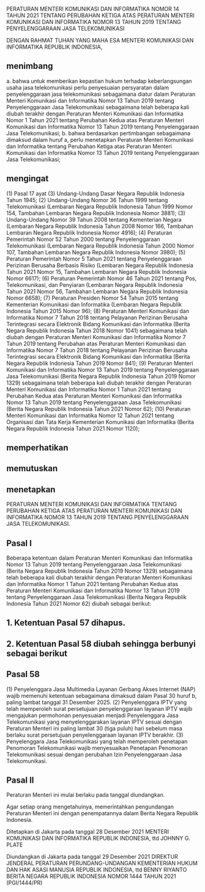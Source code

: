 PERATURAN MENTERI KOMUNIKASI DAN INFORMATIKA
NOMOR 14 TAHUN 2021
TENTANG
PERUBAHAN KETIGA ATAS PERATURAN MENTERI KOMUNIKASI DAN INFORMATIKA NOMOR 13 TAHUN 2019 TENTANG PENYELENGGARAAN JASA TELEKOMUNIKASI

DENGAN RAHMAT TUHAN YANG MAHA ESA
MENTERI KOMUNIKASI DAN INFORMATIKA REPUBLIK INDONESIA,

## menimbang
a. bahwa untuk memberikan kepastian hukum terhadap keberlangsungan usaha jasa telekomunikasi perlu penyesuaian persyaratan dalam penyelenggaraan jasa telekomunikasi sebagaimana diatur dalam Peraturan Menteri Komunikasi dan Informatika Nomor 13 Tahun 2019 tentang Penyelenggaraan Jasa Telekomunikasi sebagaimana telah beberapa kali diubah terakhir dengan Peraturan Menteri Komunikasi dan Informatika Nomor 1 Tahun 2021 tentang Perubahan Kedua atas Peraturan Menteri Komunikasi dan Informatika Nomor 13 Tahun 2019 tentang Penyelenggaraan Jasa Telekomunikasi;
b. bahwa berdasarkan pertimbangan sebagaimana dimaksud dalam huruf a, perlu menetapkan Peraturan Menteri Komunikasi dan Informatika tentang Perubahan Ketiga atas Peraturan Menteri Komunikasi dan Informatika Nomor 13 Tahun 2019 tentang Penyelenggaraan Jasa Telekomunikasi;

## mengingat
(1) Pasal 17 ayat (3) Undang-Undang Dasar Negara Republik Indonesia Tahun 1945;
(2) Undang-Undang Nomor 36 Tahun 1999 tentang Telekomunikasi (Lembaran Negara Republik Indonesia Tahun 1999 Nomor 154, Tambahan Lembaran Negara Republik Indonesia Nomor 3881);
(3) Undang-Undang Nomor 39 Tahun 2008 tentang Kementerian Negara (Lembaran Negara Republik Indonesia Tahun 2008 Nomor 166, Tambahan Lembaran Negara Republik Indonesia Nomor 4916);
(4) Peraturan Pemerintah Nomor 52 Tahun 2000 tentang Penyelenggaraan Telekomunikasi (Lembaran Negara Republik Indonesia Tahun 2000 Nomor 107, Tambahan Lembaran Negara Republik Indonesia Nomor 3980);
(5) Peraturan Pemerintah Nomor 5 Tahun 2021 tentang Penyelenggaraan Perizinan Berusaha Berbasis Risiko (Lembaran Negara Republik Indonesia Tahun 2021 Nomor 15, Tambahan Lembaran Negara Republik Indonesia Nomor 6617);
(6) Peraturan Pemerintah Nomor 46 Tahun 2021 tentang Pos, Telekomunikasi, dan Penyiaran (Lembaran Negara Republik Indonesia Tahun 2021 Nomor 56, Tambahan Lembaran Negara Republik Indonesia Nomor 6658);
(7) Peraturan Presiden Nomor 54 Tahun 2015 tentang Kementerian Komunikasi dan Informatika (Lembaran Negara Republik Indonesia Tahun 2015 Nomor 96);
(8) Peraturan Menteri Komunikasi dan Informatika Nomor 7 Tahun 2018 tentang Pelayanan Perizinan Berusaha Terintegrasi secara Elektronik Bidang Komunikasi dan Informatika (Berita Negara Republik Indonesia Tahun 2018 Nomor 1041) sebagaimana telah diubah dengan Peraturan Menteri Komunikasi dan Informatika Nomor 7 Tahun 2019 tentang Perubahan atas Peraturan Menteri Komunikasi dan Informatika Nomor 7 Tahun 2018 tentang Pelayanan Perizinan Berusaha Terintegrasi secara Elektronik Bidang Komunikasi dan Informatika (Berita Negara Republik Indonesia Tahun 2019 Nomor 841);
(9) Peraturan Menteri Komunikasi dan Informatika Nomor 13 Tahun 2019 tentang Penyelenggaraan Jasa Telekomunikasi (Berita Negara Republik Indonesia Tahun 2019 Nomor 1329) sebagaimana telah beberapa kali diubah terakhir dengan Peraturan Menteri Komunikasi dan Informatika Nomor 1 Tahun 2021 tentang Perubahan Kedua atas Peraturan Menteri Komunikasi dan Informatika Nomor 13 Tahun 2019 tentang Penyelenggaraan Jasa Telekomunikasi (Berita Negara Republik Indonesia Tahun 2021 Nomor 62);
(10) Peraturan Menteri Komunikasi dan Informatika Nomor 12 Tahun 2021 tentang Organisasi dan Tata Kerja Kementerian Komunikasi dan Informatika (Berita Negara Republik Indonesia Tahun 2021 Nomor 1120);

## memperhatikan

## memutuskan

## menetapkan
PERATURAN MENTERI KOMUNIKASI DAN INFORMATIKA TENTANG PERUBAHAN KETIGA ATAS PERATURAN MENTERI KOMUNIKASI DAN INFORMATIKA NOMOR 13 TAHUN 2019 TENTANG PENYELENGGARAAN JASA TELEKOMUNIKASI.

## Pasal I
Beberapa ketentuan dalam Peraturan Menteri Komunikasi dan Informatika Nomor 13 Tahun 2019 tentang Penyelenggaraan Jasa Telekomunikasi (Berita Negara Republik Indonesia Tahun 2019 Nomor 1329) sebagaimana telah beberapa kali diubah terakhir dengan Peraturan Menteri Komunikasi dan Informatika Nomor 1 Tahun 2021 tentang Perubahan Kedua atas Peraturan Menteri Komunikasi dan Informatika Nomor 13 Tahun 2019 tentang Penyelenggaraan Jasa Telekomunikasi (Berita Negara Republik Indonesia Tahun 2021 Nomor 62) diubah sebagai berikut:

## 1. Ketentuan Pasal 57 dihapus.

## 2. Ketentuan Pasal 58 diubah sehingga berbunyi sebagai berikut

## Pasal 58
(1) Penyelenggara Jasa Multimedia Layanan Gerbang Akses Internet (NAP) wajib memenuhi ketentuan sebagaimana dimaksud dalam Pasal 30 huruf b, paling lambat tanggal 31 Desember 2025.
(2) Penyelenggara IPTV yang telah memperoleh surat persetujuan penyelenggaraan layanan IPTV wajib mengajukan permohonan penyesuaian menjadi Penyelenggara Jasa Telekomunikasi yang menyelenggarakan layanan IPTV sesuai dengan Peraturan Menteri ini paling lambat 30 (tiga puluh) hari sebelum masa berlaku surat persetujuan penyelenggaraan layanan IPTV berakhir.
(3) Penyelenggara Jasa Telekomunikasi yang telah memperoleh penetapan Penomoran Telekomunikasi wajib menyesuaikan Penetapan Penomoran Telekomunikasi sesuai dengan perubahan Izin Penyelenggaraan Jasa Telekomunikasi.

## Pasal II
Peraturan Menteri ini mulai berlaku pada tanggal diundangkan.

Agar setiap orang mengetahuinya, memerintahkan pengundangan Peraturan Menteri ini dengan penempatannya dalam Berita Negara Republik Indonesia.

Ditetapkan di Jakarta
pada tanggal 28 Desember 2021
MENTERI KOMUNIKASI DAN INFORMATIKA REPUBLIK INDONESIA,
ttd
JOHNNY G. PLATE

Diundangkan di Jakarta
pada tanggal 29 Desember 2021
DIREKTUR JENDERAL PERATURAN PERUNDANG-UNDANGAN KEMENTERIAN HUKUM DAN HAK ASASI MANUSIA REPUBLIK INDONESIA,
ttd
BENNY RIYANTO
BERITA NEGARA REPUBLIK INDONESIA NOMOR 1444 TAHUN 2021
(PGI/1444/PR)